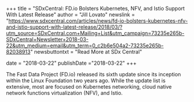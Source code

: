 +++
title = "SDxCentral: FD.io Bolsters Kubernetes, NFV, and Istio Support With Latest Release"
author = "Jill Lovato"
newslink = "https://www.sdxcentral.com/articles/news/fd-io-bolsters-kubernetes-nfv-and-istio-support-with-latest-release/2018/03/?utm_source=SDxCentral.com+Mailing+List&utm_campaign=73235e265b-SDxCentral+Newsletter+2018-03-22&utm_medium=email&utm_term=0_c2b6e504a2-73235e265b-82038913"
newsbuttontxt = "Read More at SDx Central"

date = "2018-03-22"
publishDate ="2018-03-22"
+++

The Fast Data Project (FD.io) released its sixth update since its inception within the Linux Foundation
two years ago. While the update list is extensive, most are focused on Kubernetes networking, cloud native
network functions virtualization (NFV), and Istio.
